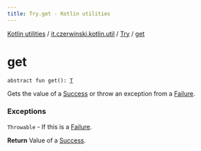 ```yaml
---
title: Try.get - Kotlin utilities
---
```


[Kotlin utilities](../../index.html) / [it.czerwinski.kotlin.util](../index.html) / [Try](index.html) / [get](./get.html)

# get

`abstract fun get(): `[`T`](index.html#T)

Gets the value of a [Success](../-success/index.html) or throw an exception from a [Failure](../-failure/index.html).

### Exceptions

`Throwable` - If this is a [Failure](../-failure/index.html).

**Return**
Value of a [Success](../-success/index.html).

